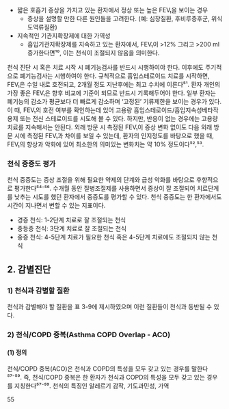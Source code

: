 *   짧은 호흡기 증상을 가지고 있는 환자에서 정상 또는 높은 FEV₁을 보이는 경우
    *   증상을 설명할 만한 다른 원인들을 고려한다. (예: 심장질환, 후비루증후군, 위식도역류질환)
*   지속적인 기관지확장제에 대한 가역성
    *   흡입기관지확장제를 지속하고 있는 환자에서, FEV₁이 >12% 그리고 >200 ml 증가한다면¹⁰, 이는 천식이 조절되지 않음을 의미한다.

천식 진단 시 혹은 치료 시작 시 폐기능검사를 반드시 시행하여야 한다. 이후에도 주기적으로 폐기능검사는 시행하여야 한다. 규칙적으로 흡입스테로이드 치료를 시작하면, FEV₁은 수일 내로 호전되고, 2개월 정도 지난후에는 최고 수치에 이른다⁵¹. 환자 개인의 가장 좋은 FEV₁은 향후 비교에 기준이 되므로 반드시 기록해두어야 한다. 일부 환자는 폐기능의 감소가 평균보다 더 빠르게 감소하며 ‘고정된’ 기류제한을 보이는 경우가 있다. 이 때, FEV₁의 호전 여부를 확인하는데 있어 고용량 흡입스테로이드/흡입지속성베타작용제 또는 전신 스테로이드를 시도해 볼 수 있다. 하지만, 반응이 없는 경우에는 고용량 치료를 지속해서는 안된다. 외래 방문 시 측정된 FEV₁이 증상 변화 없이도 다음 외래 방문 시에 측정된 FEV₁과 차이를 보일 수 있는데, 환자의 인지정도를 바탕으로 했을 때, FEV₁의 향상과 악화에 있어 최소한의 의미있는 변화치는 약 10% 정도이다⁵²,⁵³.

### 천식 중증도 평가

천식 중증도는 증상 조절을 위해 필요한 약제의 단계와 급성 악화를 바탕으로 후향적으로 평가한다⁵⁴⁻⁵⁶. 수개월 동안 질병조절제를 사용하면서 증상이 잘 조절되어 치료단계를 낮추는 시도를 했던 환자에서 중증도를 평가할 수 있다. 천식 중증도는 한 환자에서도 시간이 지나면서 변할 수 있는 지표이다.

*   경증 천식: 1-2단계 치료로 잘 조절되는 천식
*   중등증 천식: 3단계 치료로 잘 조절되는 천식
*   중증 천식: 4-5단계 치료가 필요한 천식 혹은 4-5단계 치료에도 조절되지 않는 천식

## 2. 감별진단

### 1) 천식과 감별할 질환

천식과 감별해야 할 질환을 표 3-9에 제시하였으며 이런 질환들이 천식과 동반될 수 있다.

### 2) 천식/COPD 중복(Asthma COPD Overlap - ACO)

#### (1) 정의

천식/COPD 중복(ACO)은 천식과 COPD의 특성을 모두 갖고 있는 경우를 말한다⁵⁷⁻⁵⁹. 즉, 천식/COPD 중복은 한 환자가 천식과 COPD의 특성을 모두 갖고 있는 경우를 지칭한다⁵⁷⁻⁵⁹. 천식의 특징인 알레르기 감작, 기도과민성, 가역

<PAGE>55